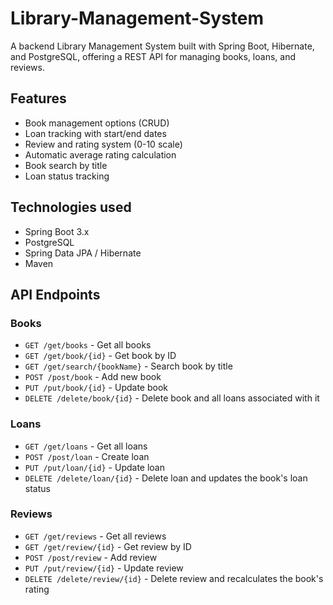 # Library-Management-System
A backend Library Management System built with Spring Boot, Hibernate, and PostgreSQL, offering a REST API for managing books, loans, and reviews.

## Features
- Book management options (CRUD) 
- Loan tracking with start/end dates
- Review and rating system (0-10 scale)
- Automatic average rating calculation
- Book search by title
- Loan status tracking

## Technologies used
- Spring Boot 3.x
- PostgreSQL
- Spring Data JPA / Hibernate
- Maven

## API Endpoints

### Books
- `GET /get/books` - Get all books
- `GET /get/book/{id}` - Get book by ID  
- `GET /get/search/{bookName}` - Search book by title
- `POST /post/book` - Add new book
- `PUT /put/book/{id}` - Update book
- `DELETE /delete/book/{id}` - Delete book and all loans associated with it

### Loans
- `GET /get/loans` - Get all loans
- `POST /post/loan` - Create loan
- `PUT /put/loan/{id}` - Update loan
- `DELETE /delete/loan/{id}` - Delete loan and updates the book's loan status

### Reviews
- `GET /get/reviews` - Get all reviews
- `GET /get/review/{id}` - Get review by ID
- `POST /post/review` - Add review
- `PUT /put/review/{id}` - Update review
- `DELETE /delete/review/{id}` - Delete review and recalculates the book's rating
